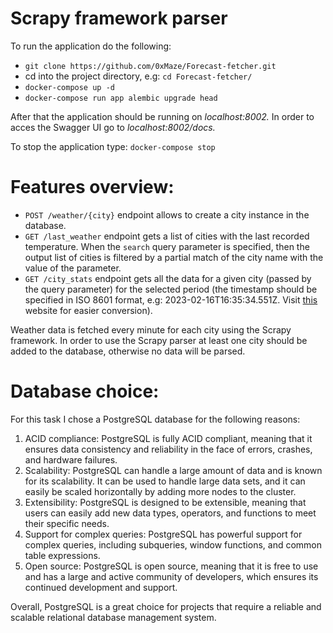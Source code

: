 # Scrapy framework parser

To run the application do the following:

- `git clone https://github.com/0xMaze/Forecast-fetcher.git`
- cd into the project directory, e.g: `cd Forecast-fetcher/`
- `docker-compose up -d`
- `docker-compose run app alembic upgrade head`

After that the application should be running on _localhost:8002._ In order to acces the Swagger UI go to _localhost:8002/docs._

To stop the application type: `docker-compose stop`

# Features overview:

- `POST /weather/{city}` endpoint allows to create a city instance in the database.
- `GET /last_weather` endpoint gets a list of cities with the last recorded temperature. When the `search` query parameter is specified, then the output list of cities is filtered by a partial match of the city name with the value of the parameter.
- `GET /city_stats` endpoint gets all the data for a given city (passed by the query parameter) for the selected period (the timestamp should be specified in ISO 8601 format, e.g: 2023-02-16T16:35:34.551Z. Visit [this](https://www.timestamp-converter.com/) website for easier conversion).

Weather data is fetched every minute for each city using the Scrapy framework. In order to use the Scrapy parser at least one city should be added to the database, otherwise no data will be parsed.

# Database choice:

For this task I chose a PostgreSQL database for the following reasons:

1. ACID compliance: PostgreSQL is fully ACID compliant, meaning that it ensures data consistency and reliability in the face of errors, crashes, and hardware failures.
2. Scalability: PostgreSQL can handle a large amount of data and is known for its scalability. It can be used to handle large data sets, and it can easily be scaled horizontally by adding more nodes to the cluster.
3. Extensibility: PostgreSQL is designed to be extensible, meaning that users can easily add new data types, operators, and functions to meet their specific needs.
4. Support for complex queries: PostgreSQL has powerful support for complex queries, including subqueries, window functions, and common table expressions.
5. Open source: PostgreSQL is open source, meaning that it is free to use and has a large and active community of developers, which ensures its continued development and support.

Overall, PostgreSQL is a great choice for projects that require a reliable and scalable relational database management system.
